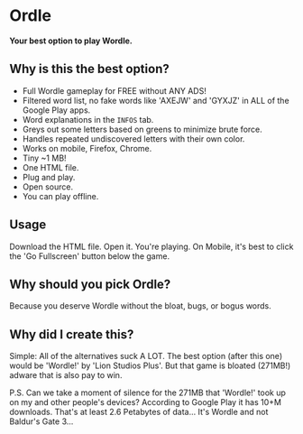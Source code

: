 # Ordle
**Your best option to play Wordle.**

## Why is this the best option?
- Full Wordle gameplay for FREE without ANY ADS!
- Filtered word list, no fake words like 'AXEJW' and 'GYXJZ' in ALL of the Google Play apps.
- Word explanations in the `INFOS` tab.
- Greys out some letters based on greens to minimize brute force.
- Handles repeated undiscovered letters with their own color.
- Works on mobile, Firefox, Chrome.
- Tiny ~1 MB!
- One HTML file.
- Plug and play.
- Open source.
- You can play offline.

## Usage
Download the HTML file. Open it. You're playing.
On Mobile, it's best to click the 'Go Fullscreen' button below the game.

## Why should you pick Ordle?
Because you deserve Wordle without the bloat, bugs, or bogus words.

## Why did I create this?
Simple: All of the alternatives suck A LOT. The best option (after this one) would be 'Wordle!' by 'Lion Studios Plus'. But that game is bloated (271MB!) adware that is also pay to win.

P.S.
Can we take a moment of silence for the 271MB that 'Wordle!' took up on my and other people's devices? According to Google Play it has 10+M downloads. That's at least 2.6 Petabytes of data... It's Wordle and not Baldur's Gate 3...
